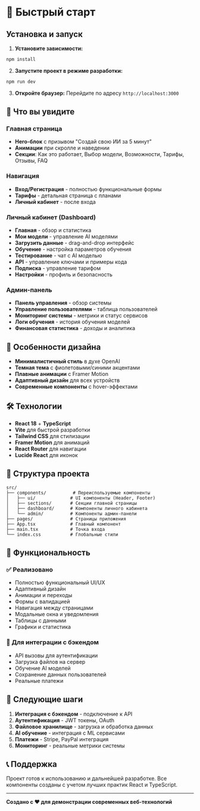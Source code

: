 # 🚀 Быстрый старт

## Установка и запуск

1. **Установите зависимости:**
```bash
npm install
```

2. **Запустите проект в режиме разработки:**
```bash
npm run dev
```

3. **Откройте браузер:**
Перейдите по адресу `http://localhost:3000`

## 📱 Что вы увидите

### Главная страница
- **Hero-блок** с призывом "Создай свою ИИ за 5 минут"
- **Анимации** при скролле и наведении
- **Секции**: Как это работает, Выбор модели, Возможности, Тарифы, Отзывы, FAQ

### Навигация
- **Вход/Регистрация** - полностью функциональные формы
- **Тарифы** - детальная страница с планами
- **Личный кабинет** - после входа

### Личный кабинет (Dashboard)
- **Главная** - обзор и статистика
- **Мои модели** - управление AI моделями
- **Загрузить данные** - drag-and-drop интерфейс
- **Обучение** - настройка параметров обучения
- **Тестирование** - чат с AI моделью
- **API** - управление ключами и примеры кода
- **Подписка** - управление тарифом
- **Настройки** - профиль и безопасность

### Админ-панель
- **Панель управления** - обзор системы
- **Управление пользователями** - таблица пользователей
- **Мониторинг системы** - метрики и статус сервисов
- **Логи обучения** - история обучения моделей
- **Финансовая статистика** - доходы и аналитика

## 🎨 Особенности дизайна

- **Минималистичный стиль** в духе OpenAI
- **Темная тема** с фиолетовыми/синими акцентами
- **Плавные анимации** с Framer Motion
- **Адаптивный дизайн** для всех устройств
- **Современные компоненты** с hover-эффектами

## 🛠 Технологии

- **React 18** + **TypeScript**
- **Vite** для быстрой разработки
- **Tailwind CSS** для стилизации
- **Framer Motion** для анимаций
- **React Router** для навигации
- **Lucide React** для иконок

## 📁 Структура проекта

```
src/
├── components/          # Переиспользуемые компоненты
│   ├── ui/             # UI компоненты (Header, Footer)
│   ├── sections/       # Секции главной страницы
│   ├── dashboard/      # Компоненты личного кабинета
│   └── admin/          # Компоненты админ-панели
├── pages/              # Страницы приложения
├── App.tsx             # Главный компонент
├── main.tsx            # Точка входа
└── index.css           # Глобальные стили
```

## 🎯 Функциональность

### ✅ Реализовано
- Полностью функциональный UI/UX
- Адаптивный дизайн
- Анимации и переходы
- Формы с валидацией
- Навигация между страницами
- Модальные окна и уведомления
- Таблицы с данными
- Графики и статистика

### 🔄 Для интеграции с бэкендом
- API вызовы для аутентификации
- Загрузка файлов на сервер
- Обучение AI моделей
- Сохранение данных пользователей
- Реальные платежи

## 🚀 Следующие шаги

1. **Интеграция с бэкендом** - подключение к API
2. **Аутентификация** - JWT токены, OAuth
3. **Файловое хранилище** - загрузка и обработка данных
4. **AI обучение** - интеграция с ML сервисами
5. **Платежи** - Stripe, PayPal интеграция
6. **Мониторинг** - реальные метрики системы

## 📞 Поддержка

Проект готов к использованию и дальнейшей разработке. Все компоненты созданы с учетом лучших практик React и TypeScript.

---

**Создано с ❤️ для демонстрации современных веб-технологий**
